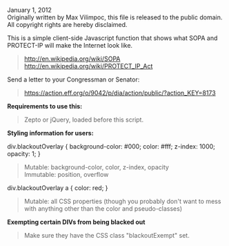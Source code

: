 January 1, 2012  
Originally written by Max Vilimpoc, this file is released to the public domain.  
All copyright rights are hereby disclaimed.  

This is a simple client-side Javascript function that shows what SOPA and PROTECT-IP will make the Internet look like.

> http://en.wikipedia.org/wiki/SOPA  
> http://en.wikipedia.org/wiki/PROTECT_IP_Act  

Send a letter to your Congressman or Senator:

> https://action.eff.org/o/9042/p/dia/action/public/?action_KEY=8173

**Requirements to use this:**

> Zepto or jQuery, loaded before this script.

**Styling information for users:**

div.blackoutOverlay { background-color: #000; color: #fff; z-index: 1000; opacity: 1; }

>  Mutable: background-color, color, z-index, opacity  
>Immutable: position, overflow

div.blackoutOverlay a { color: red; }

>  Mutable: all CSS properties (though you probably don't want to mess 
>           with anything other than the color and pseudo-classes)

**Exempting certain DIVs from being blacked out**

> Make sure they have the CSS class "blackoutExempt" set.